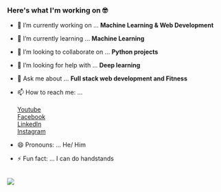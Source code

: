### Here's what I'm working on 🤓<br>
 


- 🔭 I’m currently working on ... <b>Machine Learning & Web Development</b>
- 🌱 I’m currently learning ... <b>Machine Learning</b>
- 👯 I’m looking to collaborate on ... <b>Python projects</b>
- 🤔 I’m looking for help with ... <b>Deep learning</b>
- 💬 Ask me about ... <b>Full stack web development and Fitness</b>
- 📫 How to reach me: ...<br><br>
    [Youtube](https://www.youtube.com/channel/UCbyoTZ9guFWEC5BaKRkV9Aw)<br>
    [Facebook](https://web.facebook.com/pavstar619)<br>
    [LinkedIn](https://www.linkedin.com/in/pavel-rahman/)<br>
    [Instagram](https://www.instagram.com/pavstar619/)<br>
    
- 😄 Pronouns: ... He/ Him
- ⚡ Fun fact: ... I can do handstands

<br> 
<image align="center" src="https://github-readme-stats.vercel.app/api?username=pavstar619&theme=dracula"> 
<br> 
